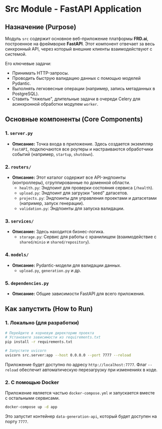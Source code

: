 # Src Module - FastAPI Application

## Назначение (Purpose)

Модуль `src` содержит основное веб-приложение платформы **FRD.ai**, построенное на фреймворке **FastAPI**. Этот компонент отвечает за весь синхронный API, через который внешние клиенты взаимодействуют с системой.

Его ключевые задачи:
-   Принимать HTTP-запросы.
-   Проводить быструю валидацию данных с помощью моделей Pydantic.
-   Выполнять легковесные операции (например, запись метаданных в PostgreSQL).
-   Ставить "тяжелые", длительные задачи в очереди Celery для асинхронной обработки модулем `worker`.

## Основные компоненты (Core Components)

### 1. `server.py`
-   **Описание:** Точка входа в приложение. Здесь создается экземпляр `FastAPI`, подключаются все роутеры и настраиваются обработчики событий (например, `startup`, `shutdown`).

### 2. `routers/`
-   **Описание:** Этот каталог содержит все API-эндпоинты (контроллеры), сгруппированные по доменной области.
    -   `health.py`: Эндпоинт для проверки состояния сервиса (`/health`).
    -   `upload.py`: Эндпоинт для загрузки "seed" датасетов.
    -   `projects.py`: Эндпоинты для управления проектами и датасетами (например, запуск генерации).
    -   `validation.py`: Эндпоинты для запуска валидации.

### 3. `services/`
-   **Описание:** Здесь находится бизнес-логика.
    -   `storage.py`: Сервис для работы с хранилищем (взаимодействие с `shared/minio` и `shared/repository`).

### 4. `models/`
-   **Описание:** Pydantic-модели для валидации данных.
    -   `upload.py`, `generation.py` и др.

### 5. `dependencies.py`
-   **Описание:** Общие зависимости FastAPI для всего приложения.

## Как запустить (How to Run)

### 1. Локально (для разработки)
```bash
# Перейдите в корневую директорию проекта
# Установите зависимости из requirements.txt
pip install -r requirements.txt

# Запустите uvicorn
uvicorn src.server:app --host 0.0.0.0 --port 7777 --reload
```
Приложение будет доступно по адресу `http://localhost:7777`. Флаг `--reload` обеспечит автоматическую перезагрузку при изменениях в коде.

### 2. С помощью Docker
Приложение является частью `docker-compose.yml` и запускается вместе с остальными сервисами.

```bash
docker-compose up -d app
```
Это запустит контейнер `data-generation-api`, который будет доступен на порту `7777`.

